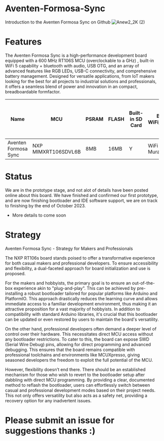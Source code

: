 # Aventen-Formosa-Sync
Introduction to the Aventen Formosa Sync on Github
![Anew2_2K (2)](https://github.com/avencan/Aventen-Formosa-Sync/assets/140997610/1c519d4e-4e21-4dd1-9aa2-11c8559b3667)

# Features
The Aventen Formosa Sync is a high-performance development board equipped with a 600 MHz RT106S MCU (overclockable to a GHz) , built-in WiFi 5 capability + bluetooth with audio, USB OTG, and an array of advanced features like RGB LEDs, USB-C connectivity, and comprehensive battery management. Designed for versatile applications, from IoT makers looking for the best for all projects to industrial solutions and professionals, it offers a seamless blend of power and innovation in an compact, breadboardable formfactor.

| Name                       | MCU                  | PSRAM | FLASH | Built-in SD Card | Built-in WiFi/Bluetooth | Onboard LED | Header Pins | USB Connector | Ethernet       | Debugging | Aux LDO 1A | Chip Antenna + IPX w RF Switch | Battery Support (JST) + USB LiPo Charge |
|----------------------------|----------------------|-------|-------|------------------|-------------------------|-------------|-------------|---------------|----------------|----------|------------|--------------------------------|----------------------------------------|
| Aventen Formosa Sync       | NXP MIMXRT106SDVL6B  | 8MB   | 16MB  | Y                | WiFi 5 - Murata 1ZM      | RGB + LED   | 35          | USB-C         | 10/100 LAN872A | SWD      | Y          | Y               | Y                                      |

# Status
We are in the prototype stage, and not alot of details have been posted online about this board. We have finished and confirmed our first prototype, and are now finishing bootloader and IDE software support, we are on track to finishing by the end of October 2023.

- More details to come soon 

# Strategy 
Aventen Formosa Sync - Strategy for Makers and Professionals

The NXP RT106s board stands poised to offer a transformative experience for both casual makers and professional developers. To ensure accessibility and flexibility, a dual-faceted approach for board initialization and use is proposed.

For the makers and hobbyists, the primary goal is to ensure an out-of-the-box experience akin to "plug-and-play". This can be achieved by pre-installing a robust bootloader tailored for popular platforms like Arduino and PlatformIO. This approach drastically reduces the learning curve and allows immediate access to a familiar development environment, thus making it an attractive proposition for a vast majority of hobbyists. In addition to compatibility with standard Arduino libraries, it's crucial that this bootloader can be updated or even restored by users to maintain the board's versatility.

On the other hand, professional developers often demand a deeper level of control over their hardware. This necessitates direct MCU access without any bootloader restrictions. To cater to this, the board can expose SWD (Serial Wire Debug) pins, allowing for direct programming and advanced debugging. This ensures that the board remains compatible with professional toolchains and environments like MCUXpresso, giving seasoned developers the freedom to exploit the full potential of the MCU.

However, flexibility doesn’t end there. There should be an established mechanism for those who wish to revert to the bootloader setup after dabbling with direct MCU programming. By providing a clear, documented method to reflash the bootloader, users can effortlessly switch between casual and professional development modes based on their project needs. This not only offers versatility but also acts as a safety net, providing a recovery option for any inadvertent issues.

# Please submit an issue for suggestions thanks :)
